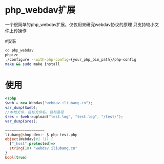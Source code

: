 # php_webdav扩展

一个很简单的php_webdav扩展，仅仅用来研究webdav协议的原理
只支持较小文件上传操作

#安装


```bash
cd php_webdav
phpize
./configure --with-php-config={your_php_bin_path}/php-config
make && sudo make install

```

# 使用

```php
<?php
$web = new Webdav("webdav.iliubang.cn");
var_dump($web);
//本地文件，目标文件名，目标路径
$res = $web->upload("test.log", "test.log", "/test/");
var_dump($res);

==================
liubang@shop-dev:~ $ php test.php
object(Webdav)#1 (1) {
  ["_host":protected]=>
  string(18) "webdav.iliubang.cn"
}
bool(true)

```
